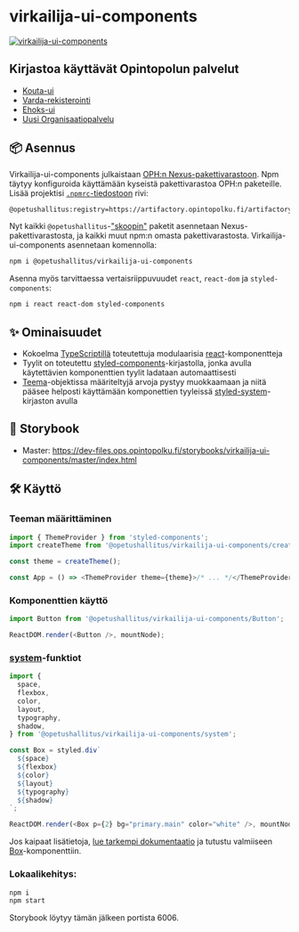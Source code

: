 # virkailija-ui-components

[![virkailija-ui-components](https://github.com/Opetushallitus/virkailija-ui-components/actions/workflows/build.yml/badge.svg)](https://github.com/Opetushallitus/virkailija-ui-components/actions/workflows/build.yml)

## Kirjastoa käyttävät Opintopolun palvelut

- [Kouta-ui](https://github.com/opetushallitus/kouta-ui)
- [Varda-rekisterointi](https://github.com/Opetushallitus/varda-rekisterointi)
- [Ehoks-ui](https://github.com/Opetushallitus/ehoks-ui)
- [Uusi Organisaatiopalvelu](https://github.com/Opetushallitus/organisaatio)

## 📦 Asennus

Virkailija-ui-components julkaistaan [OPH:n Nexus-pakettivarastoon](https://artifactory.opintopolku.fi/artifactory/repository/oph-opintopolku-npm/). Npm täytyy konfiguroida käyttämään kyseistä pakettivarastoa OPH:n paketeille. Lisää projektisi [`.npmrc`-tiedostoon](https://docs.npmjs.com/configuring-npm/npmrc.html) rivi:

```bash
@opetushallitus:registry=https://artifactory.opintopolku.fi/artifactory/repository/oph-opintopolku-npm/
```

Nyt kaikki `@opetushallitus`-["skoopin"](https://docs.npmjs.com/using-npm/scope.html) paketit asennetaan Nexus-pakettivarastosta, ja kaikki muut npm:n omasta pakettivarastosta. Virkailija-ui-components asennetaan komennolla:

```bash
npm i @opetushallitus/virkailija-ui-components
```

Asenna myös tarvittaessa vertaisriippuvuudet `react`, `react-dom` ja `styled-components`:

```bash
npm i react react-dom styled-components
```

## ✨ Ominaisuudet

- Kokoelma [TypeScriptillä](https://www.typescriptlang.org/index.html) toteutettuja modulaarisia [react](https://reactjs.org/)-komponentteja
- Tyylit on toteutettu [styled-components](https://www.styled-components.com/)-kirjastolla, jonka avulla käytettävien komponenttien tyylit ladataan automaattisesti
- [Teema](https://github.com/Opetushallitus/virkailija-ui-components/blob/master/src/createTheme/index.ts)-objektissa määriteltyjä arvoja pystyy muokkaamaan ja niitä pääsee helposti käyttämään komponettien tyyleissä [styled-system](https://styled-system.com)-kirjaston avulla

## 📖 Storybook

- Master: https://dev-files.ops.opintopolku.fi/storybooks/virkailija-ui-components/master/index.html

## 🛠️ Käyttö

### Teeman määrittäminen

```javascript
import { ThemeProvider } from 'styled-components';
import createTheme from '@opetushallitus/virkailija-ui-components/createTheme';

const theme = createTheme();

const App = () => <ThemeProvider theme={theme}>/* ... */</ThemeProvider>;
```

### Komponenttien käyttö

```javascript
import Button from '@opetushallitus/virkailija-ui-components/Button';

ReactDOM.render(<Button />, mountNode);
```

### [system](https://github.com/Opetushallitus/virkailija-ui-components/blob/master/src/system.ts)-funktiot

```javascript
import {
  space,
  flexbox,
  color,
  layout,
  typography,
  shadow,
} from '@opetushallitus/virkailija-ui-components/system';

const Box = styled.div`
  ${space}
  ${flexbox}
  ${color}
  ${layout}
  ${typography}
  ${shadow}
`;

ReactDOM.render(<Box p={2} bg="primary.main" color="white" />, mountNode);
```

Jos kaipaat lisätietoja, [lue tarkempi dokumentaatio](https://styled-system.com) ja tutustu valmiiseen [Box](https://github.com/Opetushallitus/virkailija-ui-components/blob/master/src/Box/index.tsx)-komponenttiin.

### Lokaalikehitys: 

```bash
npm i
npm start
```

Storybook löytyy tämän jälkeen portista 6006.
